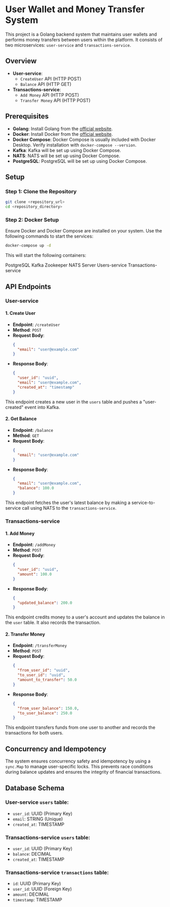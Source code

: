 # User Wallet and Money Transfer System

This project is a Golang backend system that maintains user wallets and performs money transfers between users within the platform. It consists of two microservices: `user-service` and `transactions-service`.

## Overview

- **User-service**:
    - `CreateUser` API (HTTP POST)
    - `Balance` API (HTTP GET)
- **Transactions-service**:
    - `Add Money` API (HTTP POST)
    - `Transfer Money` API (HTTP POST)

## Prerequisites

- **Golang**: Install Golang from the [official website](https://golang.org/dl/).
- **Docker**: Install Docker from the [official website](https://www.docker.com/products/docker-desktop).
- **Docker Compose**: Docker Compose is usually included with Docker Desktop. Verify installation with `docker-compose --version`.
- **Kafka**: Kafka will be set up using Docker Compose.
- **NATS**: NATS will be set up using Docker Compose.
- **PostgreSQL**: PostgreSQL will be set up using Docker Compose.

## Setup

### Step 1: Clone the Repository

```bash
git clone <repository_url>
cd <repository_directory>
```

### Step 2: Docker Setup
Ensure Docker and Docker Compose are installed on your system. Use the following commands to start the services:
```bash
docker-compose up -d
```
This will start the following containers:

PostgreSQL
Kafka
Zookeeper
NATS Server
Users-service
Transactions-service


## API Endpoints

### User-service

#### 1. Create User
- **Endpoint**: `/createUser`
- **Method**: `POST`
- **Request Body**:
  ```json
  {
    "email": "user@example.com"
  }
  ```
- **Response Body**:
  ```json
  {
    "user_id": "uuid",
    "email": "user@example.com",
    "created_at": "timestamp"
  }
  ```

This endpoint creates a new user in the `users` table and pushes a "user-created" event into Kafka.

#### 2. Get Balance
- **Endpoint**: `/balance`
- **Method**: `GET`
- **Request Body**:
  ```json
  {
    "email": "user@example.com"
  }
  ```
- **Response Body**:
  ```json
  {
    "email": "user@example.com",
    "balance": 100.0
  }
  ```

This endpoint fetches the user's latest balance by making a service-to-service call using NATS to the `transactions-service`.

### Transactions-service

#### 1. Add Money
- **Endpoint**: `/addMoney`
- **Method**: `POST`
- **Request Body**:
  ```json
  {
    "user_id": "uuid",
    "amount": 100.0
  }
  ```
- **Response Body**:
  ```json
  {
    "updated_balance": 200.0
  }
  ```

This endpoint credits money to a user's account and updates the balance in the `user` table. It also records the transaction.

#### 2. Transfer Money
- **Endpoint**: `/transferMoney`
- **Method**: `POST`
- **Request Body**:
  ```json
  {
    "from_user_id": "uuid",
    "to_user_id": "uuid",
    "amount_to_transfer": 50.0
  }
  ```
- **Response Body**:
  ```json
  {
    "from_user_balance": 150.0,
    "to_user_balance": 250.0
  }
  ```

This endpoint transfers funds from one user to another and records the transactions for both users.

## Concurrency and Idempotency

The system ensures concurrency safety and idempotency by using a `sync.Map` to manage user-specific locks. This prevents race conditions during balance updates and ensures the integrity of financial transactions.

## Database Schema

### User-service `users` table:
- `user_id`: UUID (Primary Key)
- `email`: STRING (Unique)
- `created_at`: TIMESTAMP

### Transactions-service `users` table:
- `user_id`: UUID (Primary Key)
- `balance`: DECIMAL
- `created_at`: TIMESTAMP

### Transactions-service `transactions` table:
- `id`: UUID (Primary Key)
- `user_id`: UUID (Foreign Key)
- `amount`: DECIMAL
- `timestamp`: TIMESTAMP
